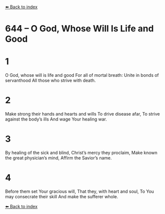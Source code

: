 [⬅️ Back to index](../README.md)

# 644 – O God, Whose Will Is Life and Good


# 1
O God, whose will is life and good
For all of mortal breath:
Unite in bonds of servanthood
All those who strive with death.

# 2
Make strong their hands and hearts and wills
To drive disease afar,
To strive against the body’s ills
And wage Your healing war.

# 3
By healing of the sick and blind,
Christ’s mercy they proclaim,
Make known the great physician’s mind,
Affirm the Savior’s name.

# 4
Before them set Your gracious will,
That they, with heart and soul,
To You may consecrate their skill
And make the sufferer whole.

[⬅️ Back to index](../README.md)

